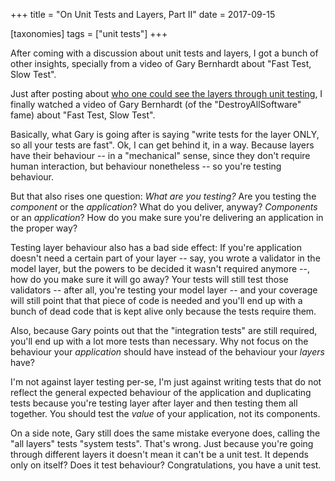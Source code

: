+++
title = "On Unit Tests and Layers, Part II"
date = 2017-09-15

[taxonomies]
tags = ["unit tests"]
+++

After coming with a discussion about unit tests and layers, I got a
bunch of other insights, specially from a video of Gary Bernhardt
about "Fast Test, Slow Test".

<!-- more -->

Just after posting about 
[who one could see the layers through unit testing](@/code/on-unittests-and-layers.md),
I finally watched a video of Gary
Bernhardt (of the "DestroyAllSoftware" fame) about "Fast Test, Slow Test".

Basically, what Gary is going after is saying "write tests for the layer ONLY,
so all your tests are fast". Ok, I can get behind it, in a way. Because layers
have their behaviour -- in a "mechanical" sense, since they don't require
human interaction, but behaviour nonetheless -- so you're testing behaviour.

But that also rises one question: *What are you testing?* Are you testing the
*component* or the *application*? What do you deliver, anyway? *Components* or
an *application*? How do you make sure you're delivering an application in the
proper way?

Testing layer behaviour also has a bad side effect: If you're application
doesn't need a certain part of your layer -- say, you wrote a validator in the
model layer, but the powers to be decided it wasn't required anymore --, how
do you make sure it will go away? Your tests will still test those validators
-- after all, you're testing your model layer -- and your coverage will still
point that that piece of code is needed and you'll end up with a bunch of dead
code that is kept alive only because the tests require them.

Also, because Gary points out that the "integration tests" are still required,
you'll end up with a lot more tests than necessary. Why not focus on the
behaviour your *application* should have instead of the behaviour your
*layers* have?

I'm not against layer testing per-se, I'm just against writing tests that do
not reflect the general expected behaviour of the application and duplicating
tests because you're testing layer after layer and then testing them all
together. You should test the *value* of your application, not its components.

On a side note, Gary still does the same mistake everyone does, calling the
"all layers" tests "system tests". That's wrong. Just because you're going
through different layers it doesn't mean it can't be a unit test. It depends
only on itself? Does it test behaviour? Congratulations, you have a unit test.

